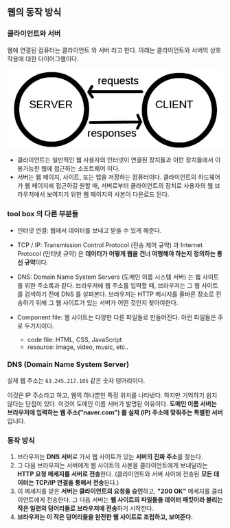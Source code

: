 ## 웹의 동작 방식

### 클라이언트와 서버

웹에 연결된 컴퓨터는 클라이언트 와 서버 라고 한다.
아래는 클라이언트와 서버의 상호작용에 대한 다이어그램이다.

<img src="../img/Client-server.jpeg">

- 클라이언트는 일반적인 웹 사용자의 인터넷이 연결된 장치들과 이런 장치들에서 이용가능한 웹에 접근하는 소프트웨어 이다.
- 서버는 웹 페이지, 사이트, 또는 앱을 저장하는 컴퓨터이다. 클라이언트의 하드웨어가 웹 페이지에 접근하길 원할 때, 서버로부터 클라이언트의 장치로 사용자의 웹 브라우저에서 보여지기 위한 웹 페이지의 사본이 다운로드 된다.

### tool box 의 다른 부분들

- 인터넷 연결: 웹에서 데이터를 보내고 받을 수 있게 해준다.

- TCP / IP: Transmission Control Protocol (전송 제어 규약) 과 Internet Protocol (인터넷 규약) 은 **데이터가 어떻게 웹을 건너 여행해야 하는지 정의하는 통신 규약**이다.

- DNS: Domain Name System Servers (도메인 이름 시스템 서버) 는 웹 사이트를 위한 주소록과 같다. 브라우저에 웹 주소를 입력할 때, 브라우저는 그 웹 사이트를 검색하기 전에 DNS 를 살펴본다. 브라우저는 HTTP 메시지를 올바른 장소로 전송하기 위해 그 웹 사이트가 있는 서버가 어떤 것인지 찾아야한다.

- Component file: 웹 사이트는 다양한 다른 파일들로 만들어진다. 이런 파일들은 주로 두가지이다.
  - code file: HTML, CSS, JavaScript
  - resource: image, video, music, etc..

### DNS (Domain Name System Server)

실제 웹 주소는 `63.245.217.105` 같은 숫자 덩어리이다.

이것은 IP 주소라고 하고, 웹의 하나뿐인 특정 위치를 나타낸다. 하지만 기억하기 쉽지 않다는 단점이 있다.
이것이 도메인 이름 서버가 발명된 이유이다.
**도메인 이름 서버는 브라우저에 입력하는 웹 주소("naver.com") 를 실제 (IP) 주소에 맞춰주는 특별한 서버**입니다.

### 동작 방식

1. 브라우저는 **DNS 서버**로 가서 웹 사이트가 있는 **서버의 진짜 주소**를 찾는다.
2. 그 다음 브라우저는 서버에게 웹 사이트의 사본을 클라이언트에게 보내달라는 **HTTP 요청 메세지를 서버로 전송**한다. (클라이언트와 서버 사이에 전송된 **모든 데이터는 TCP/IP 연결을 통해서 전송**된다.)
3. 이 메세지를 받은 **서버는 클라이언트의 요청을 승인**하고, **"200 OK"** 메세지를 클라이언트에게 전송한다. 그 다음 서버는 **웹 사이트의 파일들을 데이터 패킷이라 불리는 작은 일련의 덩어리들로 브라우저에 전송**하기 시작한다.
4. **브라우저는 이 작은 덩어리들을 완전한 웹 사이트로 조립하고, 보여준다.**

